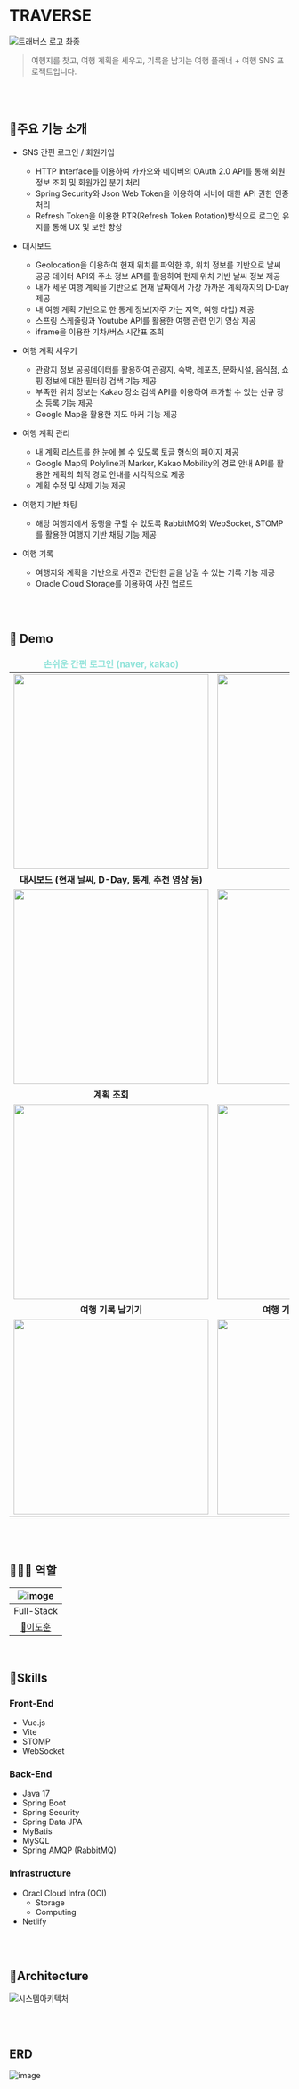 # TRAVERSE

![트래버스 로고 촤종](https://github.com/Dokuny/traverse/assets/87813831/02109778-e8bf-4ca7-907e-790392c0d268)

> 여행지를 찾고, 여행 계획을 세우고, 기록을 남기는 여행 플래너 + 여행 SNS 프로젝트입니다.

<br><br>


## 📜주요 기능 소개
- SNS 간편 로그인 / 회원가입
  -  HTTP Interface를 이용하여 카카오와 네이버의 OAuth 2.0 API를 통해 회원 정보 조회 및 회원가입 분기 처리
  -  Spring Security와 Json Web Token을 이용하여 서버에 대한 API 권한 인증 처리
  -  Refresh Token을 이용한 RTR(Refresh Token Rotation)방식으로 로그인 유지를 통해 UX 및 보안 향상

- 대시보드
  -  Geolocation을 이용하여 현재 위치를 파악한 후, 위치 정보를 기반으로 날씨 공공 데이터 API와 주소 정보 API를 활용하여 현재 위치 기반 날씨 정보 제공
  -  내가 세운 여행 계획을 기반으로 현재 날짜에서 가장 가까운 계획까지의 D-Day 제공
  -  내 여행 계획 기반으로 한 통계 정보(자주 가는 지역, 여행 타입) 제공
  -  스프링 스케줄링과 Youtube API를 활용한 여행 관련 인기 영상 제공
  -  iframe을 이용한 기차/버스 시간표 조회

- 여행 계획 세우기
  -  관광지 정보 공공데이터를 활용하여 관광지, 숙박, 레포츠, 문화시설, 음식점, 쇼핑 정보에 대한 필터링 검색 기능 제공
  -  부족한 위치 정보는 Kakao 장소 검색 API를 이용하여 추가할 수 있는 신규 장소 등록 기능 제공
  -  Google Map을 활용한 지도 마커 기능 제공

- 여행 계획 관리
  -  내 계획 리스트를 한 눈에 볼 수 있도록 토글 형식의 페이지 제공
  -  Google Map의 Polyline과 Marker, Kakao Mobility의 경로 안내 API를 활용한 계획의 최적 경로 안내를 시각적으로 제공
  -  계획 수정 및 삭제 기능 제공
 
- 여행지 기반 채팅
  - 해당 여행지에서 동행을 구할 수 있도록 RabbitMQ와 WebSocket, STOMP를 활용한 여행지 기반 채팅 기능 제공

- 여행 기록
  - 여행지와 계획을 기반으로 사진과 간단한 글을 남길 수 있는 기록 기능 제공
  - Oracle Cloud Storage를 이용하여 사진 업로드

<br><br>



## 🚀 Demo


<table align="center">
<thead>
<tr margin-bottom=3px>
<td width="300" align="center">
<b style="color:#8fe3d9">손쉬운 간편 로그인 (naver, kakao)<b>
</td>
<td width="300" align="center">
<b>
프로필 수정
</b>



</td>
</tr>
</thead>
<tbody>
<tr>
<td width="300" align="center">
<img src="https://github.com/Dokuny/traverse/assets/87813831/4c8fb102-bcb3-4b54-a2b5-efa90c21de34" width="350">
</td>
<td width="300" align="center">
<img src="https://github.com/Dokuny/traverse/assets/87813831/ddb998a1-410a-48c5-ad4e-15406163bebc" width="350">
</td>
</tr>
<tr>
<td width="300" align="center">

<b>
대시보드 (현재 날씨, D-Day, 통계, 추천 영상 등)
</b>
</td>
<td width="300" align="center">


<b>
계획 세우기
</b>
</td>
</tr>
<tr>
<td width="300" align="center">
<img src= "https://github.com/Dokuny/traverse/assets/87813831/536a0dc3-3471-47fc-a68e-019d41c134fe" width="350"  > 
</td>
<td width="300" align="center">
<img src="https://github.com/Dokuny/traverse/assets/87813831/d3100216-a194-4d47-886e-9c637947286f" width="350" >
</td>
</tr>
<tr>
<td width="300" align="center">


<b>
계획 조회
</b>
</td>
<td width="300" align="center">

<b>
여행지 채팅
</b>
</td>
</tr>
<tr>
<td width="300" align="center">
<img src="https://github.com/Dokuny/traverse/assets/87813831/39c45416-4dcb-4fcc-a28d-734870c26a78" width="350">
</td>
<td width="300" align="center">
<img src="https://github.com/Dokuny/traverse/assets/87813831/757b38b3-95a9-46f8-b4f6-1905e10a89de" width="350">
</td>
</tr>
<tr>
<td width="300" align="center">

<b>
여행 기록 남기기
</b>
</td>
<td width="300" align="center">

<b>
여행 기록 공유 (하이라이트)
</b>
</td>
</tr>
<tr>
<td width="300" align="center">
<img src="https://github.com/Dokuny/traverse/assets/87813831/415e0c71-2763-422a-847d-c5b2303d304d" width="350">
</td>
<td width="300" align="center">
<img src="https://github.com/Dokuny/traverse/assets/87813831/d53cfac4-44cb-4763-860d-60fe674f1714" width="350">
</td>
</tr>
</table>
<br><br>


## 🧑‍🤝‍🧑 역할

|   ![imoge](https://avatars.githubusercontent.com/u/87813831?v=4)  |
| :---------------------------------------------------------------------------------------------------------------------------: | 
| Full-Stack |
| [👑이도훈](https://github.com/Dokuny) |

<br>

## 🔧Skills
### Front-End
* Vue.js
* Vite
* STOMP
* WebSocket

### Back-End
* Java 17
* Spring Boot
* Spring Security
* Spring Data JPA
* MyBatis
* MySQL
* Spring AMQP (RabbitMQ)
  
### Infrastructure
* Oracl Cloud Infra (OCI)
  * Storage
  * Computing
* Netlify


<br><br>

## 🏢Architecture
![시스템아키텍처](https://github.com/Dokuny/traverse/assets/87813831/033fe769-6b38-4a33-a539-0dfb8d26ce19)



<br><br>

## ERD
![image](https://github.com/Dokuny/traverse/assets/87813831/5641c617-7431-48dc-8816-b3ad150f214a)

